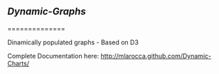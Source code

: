 ## *Dynamic-Graphs*
==============

Dinamically populated graphs - Based on D3

Complete Documentation here: http://mlarocca.github.com/Dynamic-Charts/